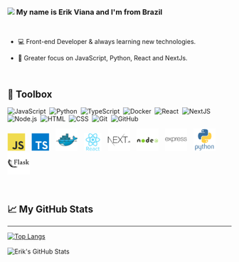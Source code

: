 ### <img src="https://media.giphy.com/media/ehz3LfVj7NvpY8jYUY/giphy.gif" width="30px"> My name is Erik Viana and I'm from Brazil

<br>

* 💻 Front-end Developer & always learning new technologies. <br>

* 🚀 Greater focus on JavaScript, Python, React and NextJs. <br>

<br>


🧰 Toolbox
---
![JavaScript](https://img.shields.io/badge/-JavaScript-05122A?style=flat&logo=javascript)&nbsp;
![Python](https://img.shields.io/badge/-Python-05122A?style=flat&logo=python)&nbsp;
![TypeScript](https://img.shields.io/badge/-TypeScript-05122A?style=flat&logo=typescript)&nbsp;
![Docker](https://img.shields.io/badge/-Docker-05122A?style=flat&logo=docker)&nbsp;
![React](https://img.shields.io/badge/-React-05122A?style=flat&logo=react)&nbsp;
![NextJS](https://img.shields.io/badge/-NextJS-05122A?style=flat&logo=next.js)&nbsp;
![Node.js](https://img.shields.io/badge/-Node.js-05122A?style=flat&logo=node.js)&nbsp;
![HTML](https://img.shields.io/badge/-HTML-05122A?style=flat&logo=HTML5)&nbsp;
![CSS](https://img.shields.io/badge/-CSS-05122A?style=flat&logo=CSS3&logoColor=1572B6)&nbsp;
![Git](https://img.shields.io/badge/-Git-05122A?style=flat&logo=git)&nbsp;
![GitHub](https://img.shields.io/badge/-GitHub-05122A?style=flat&logo=github)&nbsp;

<img src="https://github.com/devicons/devicon/blob/master/icons/javascript/javascript-original.svg" alt="Javascript Logo" width="40" height="40"/>&emsp;<img src="https://github.com/devicons/devicon/blob/master/icons/typescript/typescript-original.svg" alt="Typescript Logo" width="40" height="40"/>&emsp;<img src="https://github.com/devicons/devicon/blob/master/icons/docker/docker-original.svg" alt="Docker Logo" width="50" height="50"/>&emsp;<img src="https://github.com/devicons/devicon/blob/master/icons/react/react-original-wordmark.svg" alt="ReactJS Logo" width="40" height="40"/>&emsp;<img src="https://github.com/devicons/devicon/blob/master/icons/nextjs/nextjs-original-wordmark.svg" alt="NextJS Logo" width="50" height="50"/>&emsp;<img src="https://github.com/devicons/devicon/blob/master/icons/nodejs/nodejs-original-wordmark.svg" alt="NodeJS Logo" width="50" height="50"/>&emsp;<img src="https://github.com/devicons/devicon/blob/master/icons/express/express-original-wordmark.svg" alt="Express Logo" width="50" height="50"/>&emsp;<img src="https://github.com/devicons/devicon/blob/master/icons/python/python-original-wordmark.svg" alt="Python Logo" width="50" height="50"/>&emsp;<img src="https://github.com/devicons/devicon/blob/master/icons/flask/flask-original-wordmark.svg" alt="Flask Logo" width="50" height="50"/>

<br>


## &#x1f4c8; My GitHub Stats
---

[![Top Langs](https://github-readme-stats.vercel.app/api/top-langs/?username=kinerik&layout=compact&theme=nightowl)](https://github.com/kinerik) <br>
<br>
![Erik's GitHub Stats](https://github-readme-stats.vercel.app/api?username=kinerik&hide=contribs,prs&theme=nightowl) <br>

